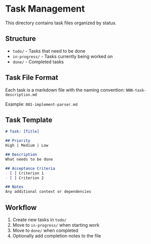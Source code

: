 # Task Management

This directory contains task files organized by status.

## Structure

- `todo/` - Tasks that need to be done
- `in-progress/` - Tasks currently being worked on
- `done/` - Completed tasks

## Task File Format

Each task is a markdown file with the naming convention: `NNN-task-description.md`

Example: `001-implement-parser.md`

## Task Template

```markdown
# Task: [Title]

## Priority
High | Medium | Low

## Description
What needs to be done

## Acceptance Criteria
- [ ] Criterion 1
- [ ] Criterion 2

## Notes
Any additional context or dependencies
```

## Workflow

1. Create new tasks in `todo/`
2. Move to `in-progress/` when starting work
3. Move to `done/` when completed
4. Optionally add completion notes to the file